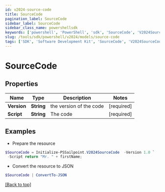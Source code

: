 ```yaml
---
id: v2024-source-code
title: SourceCode
pagination_label: SourceCode
sidebar_label: SourceCode
sidebar_class_name: powershellsdk
keywords: ['powershell', 'PowerShell', 'sdk', 'SourceCode', 'V2024SourceCode'] 
slug: /tools/sdk/powershell/v2024/models/source-code
tags: ['SDK', 'Software Development Kit', 'SourceCode', 'V2024SourceCode']
---
```



# SourceCode

## Properties

Name | Type | Description | Notes
------------ | ------------- | ------------- | -------------
**Version** | **String** | the version of the code | [required]
**Script** | **String** | The code | [required]

## Examples

- Prepare the resource
```powershell
$SourceCode = Initialize-PSSailpoint.V2024SourceCode  -Version 1.0 `
 -Script return "Mr. " + firstName;
```

- Convert the resource to JSON
```powershell
$SourceCode | ConvertTo-JSON
```


[[Back to top]](#) 

